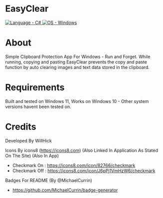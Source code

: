 # EasyClear
<a href="https://"><img src="https://img.shields.io/badge/Language-C%23-2ea44f" alt="Language - C#">   <a href="https://www.microsoft.com/" title="Go to Microsoft homepage"><img src="https://img.shields.io/badge/OS-Windows-blue?logo=windows&logoColor=white" alt="OS - Windows"></a>

# About
Simple Clipboard Protection App For Windows - Run and Forget. While running, copying and pasting EasyClear prevents the copy and paste function by auto clearing images and text data stored in the clipboard.

# Requirements
Built and tested on Windows 11, Works on Windows 10 - Other system versions havent been tested on.

# Credits
Developed By WillHick

Icons By icons8 (https://icons8.com) (Also Linked In Application As Stated On The Site) (Also In App)
- Checkmark On : https://icons8.com/icon/82766/checkmark
- Checkmark Off : https://icons8.com/icon/J6pPj1VmHzW6/checkmark

Badges For README (By @MichaelCurrin)
- https://github.com/MichaelCurrin/badge-generator
